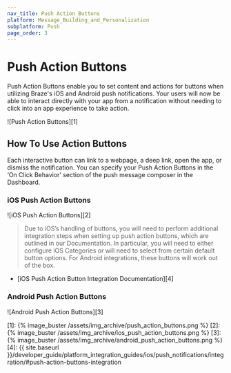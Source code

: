 ```yaml
---
nav_title: Push Action Buttons
platform: Message_Building_and_Personalization
subplatform: Push
page_order: 3
---
```

# Push Action Buttons

Push Action Buttons enable you to set content and actions for buttons when utilizing Braze's iOS and Android push notifications. Your users will now be able to interact directly with your app from a notification without needing to click into an app experience to take action.

![Push Action Buttons][1]

## How To Use Action Buttons

Each interactive button can link to a webpage, a deep link, open the app, or dismiss the notification. You can specify your Push Action Buttons in the ‘On Click Behavior’ section of the push message composer in the Dashboard.

### iOS Push Action Buttons

![iOS Push Action Buttons][2]

>  Due to iOS’s handling of buttons, you will need to perform additional integration steps when setting up push action buttons, which are outlined in our Documentation. In particular, you will need to either configure iOS Categories or will need to select from certain default button options. For Android integrations, these buttons will work out of the box.

- [iOS Push Action Button Integration Documentation][4]

### Android Push Action Buttons
![Android Push Action Buttons][3]


[1]: {% image_buster /assets/img_archive/push_action_buttons.png %}
[2]: {% image_buster /assets/img_archive/ios_push_action_buttons.png %}
[3]: {% image_buster /assets/img_archive/android_push_action_buttons.png %}
[4]: {{ site.baseurl }}/developer_guide/platform_integration_guides/ios/push_notifications/integration/#push-action-buttons-integration
